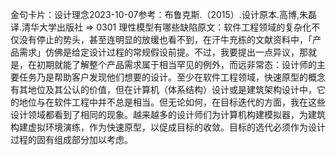 

金句卡片：设计理念2023-10-07参考：布鲁克斯.（2015）.设计原本.高博,朱磊译.清华大学出版社 => 0301 理性模型有哪些缺陷原文：软件工程领域的复杂化不仅没有停止的势头，甚至连明显的放缓也看不到，在汗牛充栋的文献资料中，「产品需求」仿佛是给定设计过程的常规假设前提。不过，我要提出一点异议，那就是，在初期就能了解整个产品需求属于相当罕见的例外，而远非常态：设计师的主要任务乃是帮助客户发现他们想要的设计。至少在软件工程领域，快速原型的概念有其地位及其公认的价值，但在计算机（体系结构）设计或是建筑架构设计中，它的地位与在软件工程中并不总是相当。但无论如何，在目标迭代的方面，我在这些设计领域都看到了相同的现象。越来越多的设计师们为计算机构建模拟器，为建筑构建虚拟环境演练，作为快速原型，以促成目标的收敛。目标的选代必须作为设计过程的固有组成部分加以考虑。